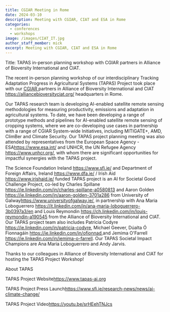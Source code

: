 ```yaml
---
title: CGIAR Meeting in Rome
date: 2024-03-10
description: Meeting with CGIAR, CIAT and ESA in Rome
categories:
  - conferences
  - workshops
image: /images/CIAT_IT.jpg
author_staff_member: mick
excerpt: Meeting with CGIAR, CIAT and ESA in Rome
---
```



Title:  TAPAS in-person planning workshop with CGIAR partners in Alliance of Bioversity International and CIAT.

The recent in-person planning workshop of our interdisciplinary Tracking Adaptation Progress in Agricultural Systems (TAPAS) Project took place with our <a href="https://www.cgiar.org/"> CGIAR </a> partners in Alliance of Bioversity International and CIAT <https://alliancebioversityciat.org/> headquarters in Rome.

Our TAPAS research team is developing AI-enabled satellite remote sensing methodologies for measuring productivity, emissions and adaptation in agricultural systems. To date, we have been developing a range of prototype methods and pipelines for AI-enabled satellite remote sensing of cropping systems, where we are co-developing use cases in partnership with a range of CGIAR System-wide Initiatives, including MITIGATE+, AMD, ClimBer and Climate Security. Our TAPAS project planning meeting was also attended by representatives from the European Space Agency - ESA<https://www.esa.int/> and UNHCR, the UN Refugee Agency <https://www.unhcr.org/>, with whom there are significant opportunities for impactful synergies with the TAPAS project.


The Science Foundation Ireland <https://www.sfi.ie/> and Department of Foreign Affairs, Ireland <https://www.dfa.ie/> / Irish Aid <https://www.irishaid.ie/> funded TAPAS project is an AI for Societal Good Challenge Project, co-led by Charles Spillane <https://ie.linkedin.com/in/charles-spillane-a0580813> and Aaron Golden <https://ie.linkedin.com/in/aaron-golden-3701a286> from University of Galway<https://www.universityofgalway.ie/>, in partnership with Ana Maria Loboguerrero <https://it.linkedin.com/in/ana-maria-loboguerrero-3b0397a3/en> and Louis Reymondin <https://ch.linkedin.com/in/louis-reymondin-a190545> from the Alliance of Bioversity International and CIAT. Our TAPAS project team also includes Patricia Codyre <https://ie.linkedin.com/in/patricia-codyre>, Michael Geever, Dúalta Ó Fionnagáin <https://ie.linkedin.com/in/ofionnad>,and Jemima O'Farrell <https://ie.linkedin.com/in/jemima-o-farrell>. Our TAPAS Societal Impact Champions are Ana Maria Loboguerrero and Andy Jarvis.


Thanks to our colleagues in Alliance of Bioversity International and CIAT for hosting the TAPAS Project Workshop!



About TAPAS

TAPAS Project Website<https://www.tapas-ai.org>

TAPAS Project Press Launch<https://www.sfi.ie/research-news/news/ai-climate-change/>

TAPAS Project Video<https://youtu.be/srHEehTNJcs>
